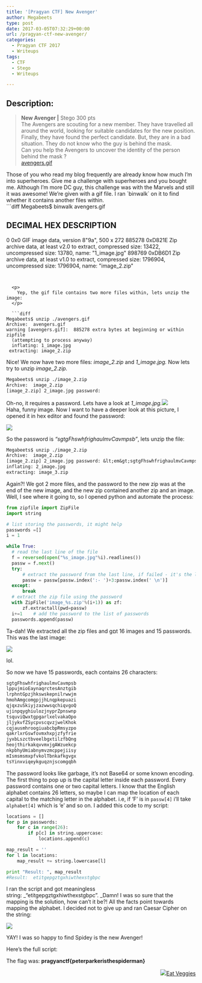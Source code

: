 ```yaml
---
title: '[Pragyan CTF] New Avenger'
author: Megabeets
type: post
date: 2017-03-05T07:32:29+00:00
url: /pragyan-ctf-new-avenger/
categories:
  - Pragyan CTF 2017
  - Writeups
tags:
  - CTF
  - Stego
  - Writeups

---
```

## Description:

> <div class="challenge-description">
>   <strong>New Avenger |</strong> Stego 300 pts
> </div>
> 
> <div class="challenge-description">
>   The Avengers are scouting for a new member. They have travelled all around the world, looking for suitable candidates for the new position.<br /> Finally, they have found the perfect candidate. But, they are in a bad situation. They do not know who the guy is behind the mask.<br /> Can you help the Avengers to uncover the identity of the person behind the mask ?
> </div>
> 
> <div class="challenge-description">
>
> </div>
> 
> <div class="challenge-files">
>   <div>
>     <span class="challenge-attachment"><a class="has-tooltip" title="" href="https://ctf.pragyan.org/download?file_key=759243671b88bc6c3024e12c1fa580fb4017e7e93f70f0bbe4cbaf3e1ed293bc&team_key=a500afc4a171f394f280518fefd78d62f976bf8303f77f3431573fce01c983cb" data-toggle="tooltip" data-placement="right" data-original-title="2.57 MB">avengers.gif</a> </span>
>   </div>
> </div>

<div>
</div>

<div>
  Those of you who read my blog frequently are already know how much I&#8217;m into superheroes. Give me a challenge with superheroes and you bought me. Although I&#8217;m more DC guy, this challenge was with the Marvels and still it was awesome! We&#8217;re given with a gif file. I ran `binwalk` on it to find whether it contains another files within.
</div>

<div>
  ```diff
Megabeets$ binwalk avengers.gif

DECIMAL         HEX             DESCRIPTION
-------------------------------------------------------------------------------------------------------
0               0x0             GIF image data, version 8"9a", 500 x 272
885278          0xD821E         Zip archive data, at least v2.0 to extract, compressed size: 13422, uncompressed size: 13780, name: "1_image.jpg"
898769          0xDB6D1         Zip archive data, at least v1.0 to extract, compressed size: 1796904, uncompressed size: 1796904, name: "image_2.zip"
```

  
  <p>
    Yep, the gif file contains two more files within, lets unzip the image:
  </p>
  
  ```diff
Megabeets$ unzip ./avengers.gif
Archive:  avengers.gif
warning [avengers.gif]:  885278 extra bytes at beginning or within zipfile
  (attempting to process anyway)
  inflating: 1_image.jpg
 extracting: image_2.zip
```

  
  <p>
    Nice! We now have two more files:<em> image_2.zip</em> and <em>1_image.jpg. </em>Now lets try to unzip <em>image_2.zip.</em>
  </p>
  
  ```diff
Megabeets$ unzip ./image_2.zip
Archive:  image_2.zip
[image_2.zip] 2_image.jpg password:
```

  
  <p>
    Oh-no, it requires a password. Lets have a look at <em>1_image.jpg.<img src="../uploads/1_image.jpg" /><br /> </em>Haha, funny image. Now I want to have a deeper look at this picture, I opened it in hex editor and found the password:
  </p>
  
  <p>
    <img src="../uploads/hex.png" />
  </p>
  
  <p>
    So the password is <em>&#8220;sgtgFhswhfrighaulmvCavmpsb&#8221;</em>, lets unzip the file:
  </p>
  
  ```diff
Megabeets$ unzip ./image_2.zip
Archive:  image_2.zip
[image_2.zip] 2_image.jpg password: &lt;em&gt;sgtgFhswhfrighaulmvCavmpsb&lt;/em&gt;
  inflating: 2_image.jpg
 extracting: image_3.zip
```

  
  <p>
    Again?! We got 2 more files, and the password to the new zip was at the end of the new image, and the new zip contained another zip and an image. Well, I see where it going to, so I opened python and automate the process:
  </p>
  
  ```python
from zipfile import ZipFile
import string

# list storing the passwords, it might help 
passwords =[]
i = 1

while True:
    # read the last line of the file
    f = reversed(open("%s_image.jpg"%i).readlines())
    passw = f.next()
    try:
        # extract the password from the last line, if failed - it's the last zip.
        passw = passw[passw.index(':- ')+3:passw.index(' \n')]
    except:
        break
    # extract the zip file using the password
    with ZipFile('image_%s.zip'%(i+1)) as zf:
        zf.extractall(pwd=passw)
    i+=1    # add the password to the list of passwords
    passwords.append(passw)
```

  
  <p>
    Ta-dah! We extracted all the zip files and gםt 16 images and 15 passwords. This was the last image:
  </p>
  
  <p>
    <img src="../uploads/16_image.jpg" />
  </p>
</div>

lol.

So now we have 15 passwords, each contains 26 characters:

```diff
sgtgFhswhfrighaulmvCavmpsb
lppujmioEaynaqrctesAnztgib
lrphntGpzjhkswskepnilrwwjm
hmohAmgcomgpjjhLnqpkepuazi
qjqxzuSkiyjzazwwsqchiqvgoQ
ujinpqyghiulozjnyprZpnswnp
tsquviQwxtgpgarlxelvakaOpo
jljykvfZSycpvscqvzjwelKhok
cqjausmhroogiuabcbpRmsyzpo
qakrlxrGswfovmxhxpjzfyfrie
jyxbLszctbveelbgxtilzfbQng
heojthirkakqvvmxjgAWzuekcp
nkpbhyUmiabnymvzmcppejiisy
mIsmsmsmxpfvkolTbnkafkgvgx
tsYinxviqeykguqznjscomgqbh
```


The password looks like garbage, it&#8217;s not Base64 or some known encoding. The first thing to pop up is the capital letter inside each password. Every password contains one or two capital letters. I know that the English alphabet contains 26 letters, so maybe I can map the location of each capital to the matching letter in the alphabet. i.e, if &#8216;F&#8217; is in `passw[4]` i&#8217;ll take `alphabet[4]` which is &#8216;e&#8217; and so on. I added this code to my script:

```python
locations = []
for p in passwords:
    for c in range(26):
        if p[c] in string.uppercase:
            locations.append(c)

map_result = ''
for l in locations:
    map_result += string.lowercase[l]

print "Result: ", map_result
#Result:  etitgepgztgxhiwthexstgbpc
```


I ran the script and got meaningless string: _&#8220;etitgepgztgxhiwthexstgbpc&#8221;. _Damn! I was so sure that the mapping is the solution, how can&#8217;t it be?! All the facts point towards mapping the alphabet. I decided not to give up and ran Caesar Cipher on the string:

<img src="../uploads/peter.png" /> 

YAY! I was so happy to find Spidey is the new Avenger!

Here&#8217;s the full script:



The flag was: **pragyanctf{peterparkeristhespiderman}**

<div class="nf-post-footer">
  <p style="text-align: right">
    <a href="https://www.megabeets.net/about.html#vegan"><img src="../uploads/megabeets_inline_logo.png" />Eat Veggies</a>
  </p>
</div>